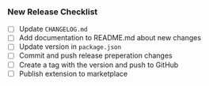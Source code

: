 ### New Release Checklist

- [ ] Update `CHANGELOG.md`
- [ ] Add documentation to README.md about new changes
- [ ] Update version in `package.json`
- [ ] Commit and push release preperation changes
- [ ] Create a tag with the version and push to GitHub
- [ ] Publish extension to marketplace